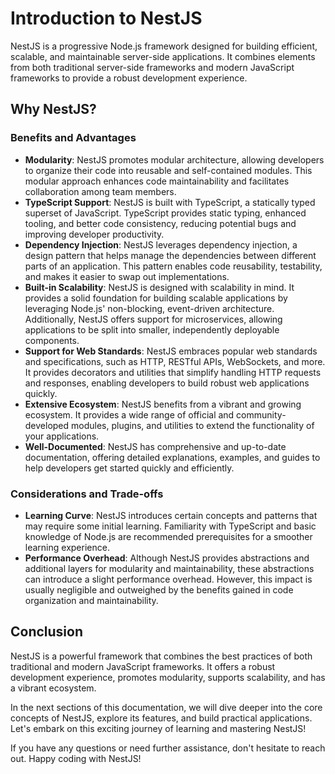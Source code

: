 # Introduction to NestJS

NestJS is a progressive Node.js framework designed for building efficient, scalable, and maintainable server-side applications. It combines elements from both traditional server-side frameworks and modern JavaScript frameworks to provide a robust development experience.

## Why NestJS?

### Benefits and Advantages

- **Modularity**: NestJS promotes modular architecture, allowing developers to organize their code into reusable and self-contained modules. This modular approach enhances code maintainability and facilitates collaboration among team members.
- **TypeScript Support**: NestJS is built with TypeScript, a statically typed superset of JavaScript. TypeScript provides static typing, enhanced tooling, and better code consistency, reducing potential bugs and improving developer productivity.
- **Dependency Injection**: NestJS leverages dependency injection, a design pattern that helps manage the dependencies between different parts of an application. This pattern enables code reusability, testability, and makes it easier to swap out implementations.
- **Built-in Scalability**: NestJS is designed with scalability in mind. It provides a solid foundation for building scalable applications by leveraging Node.js' non-blocking, event-driven architecture. Additionally, NestJS offers support for microservices, allowing applications to be split into smaller, independently deployable components.
- **Support for Web Standards**: NestJS embraces popular web standards and specifications, such as HTTP, RESTful APIs, WebSockets, and more. It provides decorators and utilities that simplify handling HTTP requests and responses, enabling developers to build robust web applications quickly.
- **Extensive Ecosystem**: NestJS benefits from a vibrant and growing ecosystem. It provides a wide range of official and community-developed modules, plugins, and utilities to extend the functionality of your applications.
- **Well-Documented**: NestJS has comprehensive and up-to-date documentation, offering detailed explanations, examples, and guides to help developers get started quickly and efficiently.

### Considerations and Trade-offs

- **Learning Curve**: NestJS introduces certain concepts and patterns that may require some initial learning. Familiarity with TypeScript and basic knowledge of Node.js are recommended prerequisites for a smoother learning experience.
- **Performance Overhead**: Although NestJS provides abstractions and additional layers for modularity and maintainability, these abstractions can introduce a slight performance overhead. However, this impact is usually negligible and outweighed by the benefits gained in code organization and maintainability.

## Conclusion

NestJS is a powerful framework that combines the best practices of both traditional and modern JavaScript frameworks. It offers a robust development experience, promotes modularity, supports scalability, and has a vibrant ecosystem.

In the next sections of this documentation, we will dive deeper into the core concepts of NestJS, explore its features, and build practical applications. Let's embark on this exciting journey of learning and mastering NestJS!

If you have any questions or need further assistance, don't hesitate to reach out. Happy coding with NestJS!
